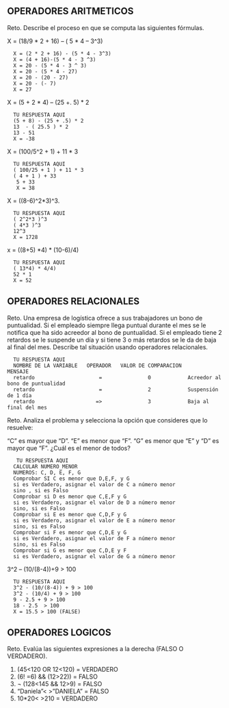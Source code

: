 ## OPERADORES ARITMETICOS
Reto. Describe el proceso en que se computa las siguientes fórmulas.

X = (18/9 * 2 + 16) – ( 5 * 4 – 3^3)

      X = (2 * 2 + 16) - (5 * 4 - 3^3)
      X = (4 + 16)-(5 * 4 - 3 ^3)
      X = 20 - (5 * 4 - 3 ^ 3)
      X = 20 - (5 * 4 - 27)
      X = 20 - (20 - 27)
      X = 20 - (- 7)
      X = 27

X = (5 + 2 * 4) – (25 +. 5) * 2

      TU RESPUESTA AQUI
      (5 + 8) - (25 + .5) * 2
      13  - ( 25.5 ) * 2
      13 - 51
      X = -38

X = (100/5^2 + 1) + 11 * 3

      TU RESPUESTA AQUI
      ( 100/25 + 1 ) + 11 * 3
      ( 4 + 1 ) + 33
       5 + 33
       X = 38

X = ((8-6)^2*3)^3.

      TU RESPUESTA AQUI
      ( 2^2*3 )^3
      ( 4*3 )^3
      12^3
      X = 1728

x = ((8+5) *4) * (10-6)/4) 

      TU RESPUESTA AQUI
      ( 13*4) * 4/4)
      52 * 1
      X = 52

## OPERADORES RELACIONALES
Reto. Una empresa de logística ofrece a sus trabajadores un bono de
puntualidad. Si el empleado siempre llega puntual durante el mes se le
notifica que ha sido acreedor al bono de puntualidad. Si el empleado tiene
2 retardos se le suspende un día y si tiene 3 o más retardos se le da de
baja al final del mes. Describe tal situación usando operadores
relacionales.

      TU RESPUESTA AQUI
      NOMBRE DE LA VARIABLE   OPERADOR   VALOR DE COMPARACION         MENSAJE
      retardo                     =               0            Acreedor al bono de puntualidad
      retardo                     =               2            Suspensión de 1 día
      retardo                    =>               3            Baja al final del mes
      

Reto. Analiza el problema y selecciona la opción que consideres que lo
resuelve:

“C” es mayor que “D”. “E” es menor que “F”. “G” es menor que “E” y “D” es
mayor que “F”. ¿Cuál es el menor de todos?
      
       TU RESPUESTA AQUI
      CALCULAR NUMERO_MENOR
      NUMEROS: C, D, E, F, G
      Comprobar SI C es menor que D,E,F, y G
      si es Verdadero, asignar el valor de C a número menor
      sino , si es Falso 
      Comprobar si D es menor que C,E,F y G
      si es Verdadero, asignar el valor de D a número menor
      sino, si es Falso
      Comprobar si E es menor que C,D,F y G
      si es Verdadero, asignar el valor de E a número menor
      sino, si es Falso
      Comprobar si F es menor que C,D,E y G
      si es Verdadero, asignar el valor de F a número menor
      sino, si es Falso
      Comprobar si G es menor que C,D,E y F
      si es Verdadero, asignar el valor de G a número menor
      

   
3^2 – (10/(8-4))+9 > 100 

      TU RESPUESTA AQUI
      3^2 - (10/(8-4)) + 9 > 100
      3^2 - (10/4) + 9 > 100
      9 - 2.5 + 9 > 100
      18 - 2.5  > 100
      X = 15.5 > 100 (FALSE)
      
## OPERADORES LOGICOS
Reto. Evalúa las siguientes expresiones a la derecha (FALSO O VERDADERO).
1) (45<120 OR 12<120) = VERDADERO
2) (6! =6) && (12>22)) = FALSO
3) ¬ (128<145 && 12>9) = FALSO
4) “Daniela”< >”DANIELA” = FALSO
5) 10*20< >210 = VERDADERO
